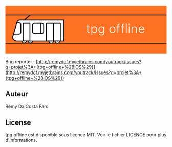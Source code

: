 
![tpg offline logo](banniere.png)

Bug reporter : [http://remydcf.myjetbrains.com/youtrack/issues?q=projet%3A+{tpg+offline+%28iOS%29}](http://remydcf.myjetbrains.com/youtrack/issues?q=projet%3A+{tpg+offline+%28iOS%29})

## Auteur

Rémy Da Costa Faro

## License

tpg offline est disponible sous licence MIT. Voir le fichier LICENCE pour plus d'informations.